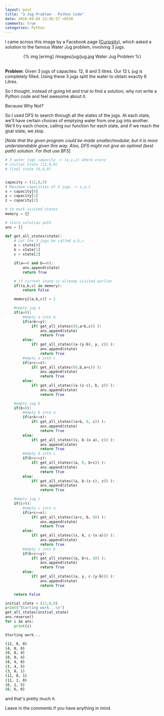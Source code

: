 ```yaml
---
layout: post
title: "3 Jug Problem - Python Code"
date: 2016-04-04 23:36:57 +0530
comments: true
categories: Python
---
```

I came across this image by a Facebook page ([Curiosity](https://www.facebook.com/curiositydotcom/)), which asked a solution to the famous Water Jug problem, involving 3 jugs.
<center>
	{% img [erimg] /images/jug/jug.jpg Water Jug Problem %}
</center><br> <!--more-->

**Problem**: Given 3 jugs of capacites: 12, 8 and 5 litres. Our 12 L jug is completely filled. Using these 3 jugs split the water to obtain exactly 6 Litres.

So I thought, instead of going hit and trial to find a solution, why not write a Python code and feel awesome about it.

Because Why Not?

So I used DFS to search through all the states of the jugs. At each state, we'll have certain choices of emptying water from one jug into another. We'll try each choice, calling our function for each state, and if we reach the goal state, we stop.

[*Note that the given program could be made smaller/modular, but it is more understandable given this way. Also, DFS might not give an optimal (best path) solution. For that use BFS*]




``` python 3 Jug Problem
# 3 water jugs capacity -> (x,y,z) where x>y>z
# initial state (12,0,0)
# final state (6,6,0)


capacity = (12,8,5) 
# Maximum capacities of 3 jugs -> x,y,z
x = capacity[0]
y = capacity[1]
z = capacity[2]

# to mark visited states
memory = {}

# store solution path
ans = []

def get_all_states(state):
	# Let the 3 jugs be called a,b,c
	a = state[0]
	b = state[1]
	c = state[2]

	if(a==6 and b==6):
		ans.append(state)
		return True

	# if current state is already visited earlier
	if((a,b,c) in memory):
		return False

	memory[(a,b,c)] = 1

	#empty jug a
	if(a>0):
		#empty a into b
		if(a+b<=y):
			if( get_all_states((0,a+b,c)) ):
				ans.append(state)
				return True
		else:
			if( get_all_states((a-(y-b), y, c)) ):
				ans.append(state)
				return True
		#empty a into c
		if(a+c<=z):
			if( get_all_states((0,b,a+c)) ):
				ans.append(state)
				return True
		else:
			if( get_all_states((a-(z-c), b, z)) ):
				ans.append(state)
				return True

	#empty jug b
	if(b>0):
		#empty b into a
		if(a+b<=x):
			if( get_all_states((a+b, 0, c)) ):
				ans.append(state)
				return True
		else:
			if( get_all_states((x, b-(x-a), c)) ):
				ans.append(state)
				return True
		#empty b into c
		if(b+c<=z):
			if( get_all_states((a, 0, b+c)) ):
				ans.append(state)
				return True
		else:
			if( get_all_states((a, b-(z-c), z)) ):
				ans.append(state)
				return True

	#empty jug c
	if(c>0):
		#empty c into a
		if(a+c<=x):
			if( get_all_states((a+c, b, 0)) ):
				ans.append(state)
				return True
		else:
			if( get_all_states((x, b, c-(x-a))) ):
				ans.append(state)
				return True
		#empty c into b
		if(b+c<=y):
			if( get_all_states((a, b+c, 0)) ):
				ans.append(state)
				return True
		else:
			if( get_all_states((a, y, c-(y-b))) ):
				ans.append(state)
				return True

	return False

initial_state = (12,0,0)
print("Starting work...\n")
get_all_states(initial_state)
ans.reverse()
for i in ans:
	print(i)

```

``` sh Output
Starting work...

(12, 0, 0)
(4, 8, 0)
(0, 8, 4)
(8, 0, 4)
(8, 4, 0)
(3, 4, 5)
(3, 8, 1)
(11, 0, 1)
(11, 1, 0)
(6, 1, 5)
(6, 6, 0)
```


and that's pretty much it.

Leave in the comments if you have anything in mind.